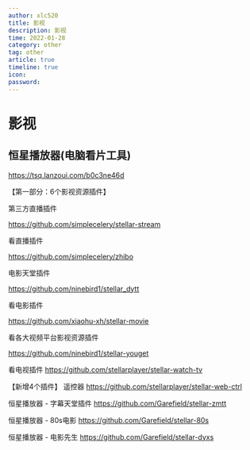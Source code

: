 ```yaml
---
author: xlc520
title: 影视
description: 影视
time: 2022-01-28
category: other
tag: other
article: true
timeline: true
icon: 
password: 
---
```

# 影视

## 恒星播放器(电脑看片工具)

https://tsq.lanzoui.com/b0c3ne46d

【第一部分：6个影视资源插件】

第三方直播插件

https://github.com/simplecelery/stellar-stream

看直播插件

https://github.com/simplecelery/zhibo

电影天堂插件

https://github.com/ninebird1/stellar_dytt

看电影插件

https://github.com/xiaohu-xh/stellar-movie

看各大视频平台影视资源插件

https://github.com/ninebird1/stellar-youget

看电视插件
https://github.com/stellarplayer/stellar-watch-tv

【新增4个插件】
遥控器
https://github.com/stellarplayer/stellar-web-ctrl

恒星播放器 - 字幕天堂插件
https://github.com/Garefield/stellar-zmtt

恒星播放器 - 80s电影
https://github.com/Garefield/stellar-80s

恒星播放器 - 电影先生
https://github.com/Garefield/stellar-dyxs